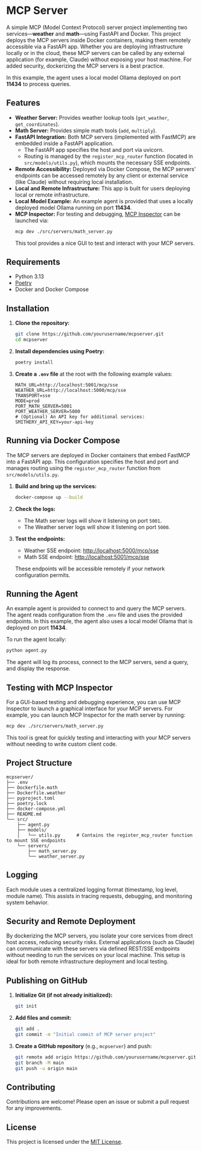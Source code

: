 # MCP Server

A simple MCP (Model Context Protocol) server project implementing two services—**weather** and **math**—using FastAPI and Docker. This project deploys the MCP servers inside Docker containers, making them remotely accessible via a FastAPI app. Whether you are deploying infrastructure locally or in the cloud, these MCP servers can be called by any external application (for example, Claude) without exposing your host machine. For added security, dockerizing the MCP servers is a best practice.

In this example, the agent uses a local model Ollama deployed on port **11434** to process queries.

## Features

- **Weather Server:** Provides weather lookup tools (`get_weather`, `get_coordinates`).
- **Math Server:** Provides simple math tools (`add`, `multiply`).
- **FastAPI Integration:** Both MCP servers (implemented with FastMCP) are embedded inside a FastAPI application.
  - The FastAPI app specifies the host and port via uvicorn.
  - Routing is managed by the `register_mcp_router` function (located in `src/models/utils.py`), which mounts the necessary SSE endpoints.
- **Remote Accessibility:** Deployed via Docker Compose, the MCP servers’ endpoints can be accessed remotely by any client or external service (like Claude) without requiring local installation.
- **Local and Remote Infrastructure:** This app is built for users deploying local or remote infrastructure.
- **Local Model Example:** An example agent is provided that uses a locally deployed model Ollama running on port **11434**.
- **MCP Inspector:** For testing and debugging, [MCP Inspector](https://github.com/modelcontextprotocol/inspector) can be launched via:
  ```sh
  mcp dev ./src/servers/math_server.py
  ```
  This tool provides a nice GUI to test and interact with your MCP servers.

## Requirements

- Python 3.13
- [Poetry](https://python-poetry.org/)
- Docker and Docker Compose

## Installation

1. **Clone the repository:**

   ```sh
   git clone https://github.com/yourusername/mcpserver.git
   cd mcpserver
   ```

2. **Install dependencies using Poetry:**

   ```sh
   poetry install
   ```

3. **Create a `.env` file** at the root with the following example values:

   ```properties
   MATH_URL=http://localhost:5001/mcp/sse
   WEATHER_URL=http://localhost:5000/mcp/sse
   TRANSPORT=sse
   MODE=prod
   PORT_MATH_SERVER=5001
   PORT_WEATHER_SERVER=5000
   # (Optional) An API key for additional services:
   SMITHERY_API_KEY=your-api-key
   ```

## Running via Docker Compose

The MCP servers are deployed in Docker containers that embed FastMCP into a FastAPI app. This configuration specifies the host and port and manages routing using the `register_mcp_router` function from `src/models/utils.py`.

1. **Build and bring up the services:**

   ```sh
   docker-compose up --build
   ```

2. **Check the logs:**

   - The Math server logs will show it listening on port `5001`.
   - The Weather server logs will show it listening on port `5000`.

3. **Test the endpoints:**

   - Weather SSE endpoint: [http://localhost:5000/mcp/sse](http://localhost:5000/mcp/sse)
   - Math SSE endpoint: [http://localhost:5001/mcp/sse](http://localhost:5001/mcp/sse)

   These endpoints will be accessible remotely if your network configuration permits.

## Running the Agent

An example agent is provided to connect to and query the MCP servers. The agent reads configuration from the `.env` file and uses the provided endpoints. In this example, the agent also uses a local model Ollama that is deployed on port **11434**.

To run the agent locally:

```sh
python agent.py
```

The agent will log its process, connect to the MCP servers, send a query, and display the response.

## Testing with MCP Inspector

For a GUI-based testing and debugging experience, you can use MCP Inspector to launch a graphical interface for your MCP servers. For example, you can launch MCP Inspector for the math server by running:

```sh
mcp dev ./src/servers/math_server.py
```

This tool is great for quickly testing and interacting with your MCP servers without needing to write custom client code.

## Project Structure

```
mcpserver/
├── .env
├── Dockerfile.math
├── Dockerfile.weather
├── pyproject.toml
├── poetry.lock
├── docker-compose.yml
├── README.md
└── src/
    ├── agent.py
    ├── models/
    │   └── utils.py      # Contains the register_mcp_router function to mount SSE endpoints
    └── servers/
        ├── math_server.py
        └── weather_server.py
```

## Logging

Each module uses a centralized logging format (timestamp, log level, module name). This assists in tracing requests, debugging, and monitoring system behavior.

## Security and Remote Deployment

By dockerizing the MCP servers, you isolate your core services from direct host access, reducing security risks. External applications (such as Claude) can communicate with these servers via defined REST/SSE endpoints without needing to run the services on your local machine. This setup is ideal for both remote infrastructure deployment and local testing.

## Publishing on GitHub

1. **Initialize Git (if not already initialized):**

   ```sh
   git init
   ```

2. **Add files and commit:**

   ```sh
   git add .
   git commit -m "Initial commit of MCP server project"
   ```

3. **Create a GitHub repository** (e.g., `mcpserver`) and push:

   ```sh
   git remote add origin https://github.com/yourusername/mcpserver.git
   git branch -M main
   git push -u origin main
   ```

## Contributing

Contributions are welcome! Please open an issue or submit a pull request for any improvements.

## License

This project is licensed under the [MIT License](LICENSE).